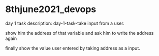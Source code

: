 # 8thjune2021_devops
day 1 task description:
day-1-task-take input from a user.

show him the address of that variable and ask him to write the address again

finally show the value user entered by taking address as a input.

